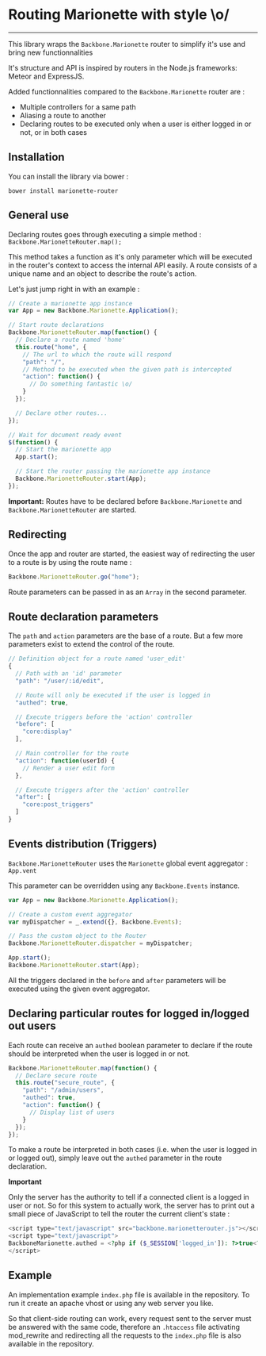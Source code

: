 # Routing Marionette with style \o/
----

This library wraps the ```Backbone.Marionette``` router to simplify it's use and bring new functionnalities

It's structure and API is inspired by routers in the Node.js frameworks: Meteor and ExpressJS.

Added functionnalities compared to the ```Backbone.Marionette``` router are :

 * Multiple controllers for a same path
 * Aliasing a route to another
 * Declaring routes to be executed only when a user is either logged in or not, or in both cases

## Installation

You can install the library via bower :

```
bower install marionette-router
```

## General use

Declaring routes goes through executing a simple method : ```Backbone.MarionetteRouter.map();```

This method takes a function as it's only parameter which will be executed in the router's context to access the internal API easily. A route consists of a unique name and an object to describe the route's action.

Let's just jump right in with an example :

```javascript
// Create a marionette app instance
var App = new Backbone.Marionette.Application();

// Start route declarations
Backbone.MarionetteRouter.map(function() {
  // Declare a route named 'home'
  this.route("home", {
    // The url to which the route will respond
    "path": "/",
    // Method to be executed when the given path is intercepted
    "action": function() {
      // Do something fantastic \o/
    }
  });

  // Declare other routes...
});

// Wait for document ready event
$(function() {
  // Start the marionette app
  App.start();

  // Start the router passing the marionette app instance
  Backbone.MarionetteRouter.start(App);
});
```

**Important:** Routes have to be declared before ```Backbone.Marionette``` and ```Backbone.MarionetteRouter``` are started.

## Redirecting

Once the app and router are started, the easiest way of redirecting the user to a route is by using the route name :

```javascript
Backbone.MarionetteRouter.go("home");
```

Route parameters can be passed in as an ```Array``` in the second parameter.

## Route declaration parameters

The ```path``` and ```action``` parameters are the base of a route. But a few more parameters exist to extend the control of the route.

```javascript
// Definition object for a route named 'user_edit'
{
  // Path with an 'id' parameter
  "path": "/user/:id/edit",

  // Route will only be executed if the user is logged in
  "authed": true,

  // Execute triggers before the 'action' controller
  "before": [
    "core:display"
  ],

  // Main controller for the route
  "action": function(userId) {
    // Render a user edit form
  },

  // Execute triggers after the 'action' controller
  "after": [
    "core:post_triggers"
  ]
}
```

## Events distribution (Triggers)

```Backbone.MarionetteRouter``` uses the ```Marionette``` global event aggregator : ```App.vent```

This parameter can be overridden using any ```Backbone.Events``` instance.

```javascript
var App = new Backbone.Marionette.Application();

// Create a custom event aggregator
var myDispatcher = _.extend({}, Backbone.Events);

// Pass the custom object to the Router
Backbone.MarionetteRouter.dispatcher = myDispatcher;

App.start();
Backbone.MarionetteRouter.start(App);
```

All the triggers declared in the ```before``` and ```after``` parameters will be executed using the given event aggregator.

## Declaring particular routes for logged in/logged out users

Each route can receive an ```authed``` boolean parameter to declare if the route should be interpreted when the user is logged in or not.

```javascript
Backbone.MarionetteRouter.map(function() {
  // Declare secure route
  this.route("secure_route", {
    "path": "/admin/users",
    "authed": true,
    "action": function() {
      // Display list of users
    }
  });
});
```
To make a route be interpreted in both cases (i.e. when the user is logged in or logged out),
simply leave out the ```authed``` parameter in the route declaration.

**Important**

Only the server has the authority to tell if a connected client is a logged in user or not.
So for this system to actually work, the server has to print out a small piece of JavaScript to tell the router the current client's state :

```php
<script type="text/javascript" src="backbone.marionetterouter.js"></script>
<script type="text/javascript">
BackboneMarionette.authed = <?php if ($_SESSION['logged_in']): ?>true<?php else: ?>false<?php endif; ?>;
</script>
```


## Example

An implementation example ```index.php``` file is available in the repository. To run it create an apache vhost or using any web server you like.

So that client-side routing can work, every request sent to the server must be answered with the same code,
therefore an ```.htaccess``` file activating mod_rewrite and redirecting all the requests to the ```index.php``` file is also available in the repository.